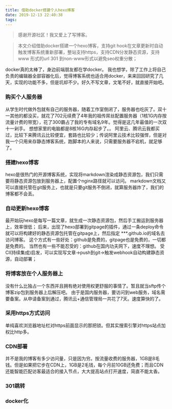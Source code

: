 ```yaml
---
title: 借助docker搭建个人hexo博客
date: 2019-12-13 22:40:38
tags:
---
```


> 感谢开源社区！我又爱上了写博客。

> 本文介绍借助docker搭建一个hexo博客，支持git hook在文章更新时自动触发博客系统重新部署，整站支持https，支持CDN分发静态资源，支持 www 形式的url 301 到non-www形式以避免seo权重分散；

<!--more-->

docker真的太棒了，身边前端朋友都在学docker。 我也想学，除了工作上将自己负责的编辑器全部容器化后，觉得博客系统也适合用docker，来来回回研究了几天，实现的功能不多，但是坑却不少。好久不写文章，文笔不好，就直接开始吧。

### 购买个人服务器
从学生时代做外包就有自己的服务器，随着工作室倒闭了，服务器也吃灰了。双十一其他的都没买，就花了702元续费了4年我的祖传屌丝配置服务器（1核1G内存按流量计费的带宽），花了300霸占了我的专有域名9年。觉得是这几年最值的一次双十一剁手。
想想家里的电脑都是8核16G内存起步了。。
阿里云、腾讯云我都买过，比较下来腾讯云比较便宜，套路也比较少；传说阿里云技术比较强悍，但是对我一个只用来存静态博客系统，跑脚本的人来说，只需要服务器不宕机，就足够了。

### 搭建hexo博客
hexo是很热门的开源博客系统，实现将markdown渲染成静态资源包，我们只需要将静态资源包放到服务器上，配置个nginx路径就可以访问。
markdown文档又可以直接托管在git服务上，也就是只要git服务不倒闭，就算服务器炸了，我们的博客都不会丢。

### 自动更新hexo博客
最开始玩hexo是每写一篇文章，就生成一次静态资源包，然后手工搬运到服务器上，效率很低；
后来，出现了hexo部署到gitpage的插件，通过一条deploy命令就可以将构建好的静态资源包托管在gitpage上，然后指定 ***.github.io的域名去访问博客。
这个方式有一些好处：github是免费的，gitpage也是免费的，一切都是免费的。
当然也有一些不能忍受的：github在国内功夫网下，速度不理想。
受CI(持续集成)启发，可以实现写文章->push到git->触发webhook自动构建静态资源，自动部署；

### 将博客放在个人服务器上
没有什么比独占一个东西并且拥有绝对使用权更舒服的事情了。暂且就当sftp传个博客zip包到服务器上后解压吧。
由于是国内服务器，要访问到web服务，域名需要备案。从申请备案到通过，腾讯云+通信管理局一共花了7天。速度算快的了。

### 采用https方式访问
单纯喜欢浏览器地址栏对https前面显示的那把锁。但其实搜索引擎对https站点加权比http多。

### CDN部署
并不是我的博客有多少访问量，只是因为穷。按流量收费的服务器，1GB是8毛钱。但是如果把它步在CDN上，1GB是2毛钱，每个月前10GB还免费；而且CDN还能智能匹配访客最适合的接入节点，大大提高站点打开速度，简直不能太香。

### 301跳转

### docker化



